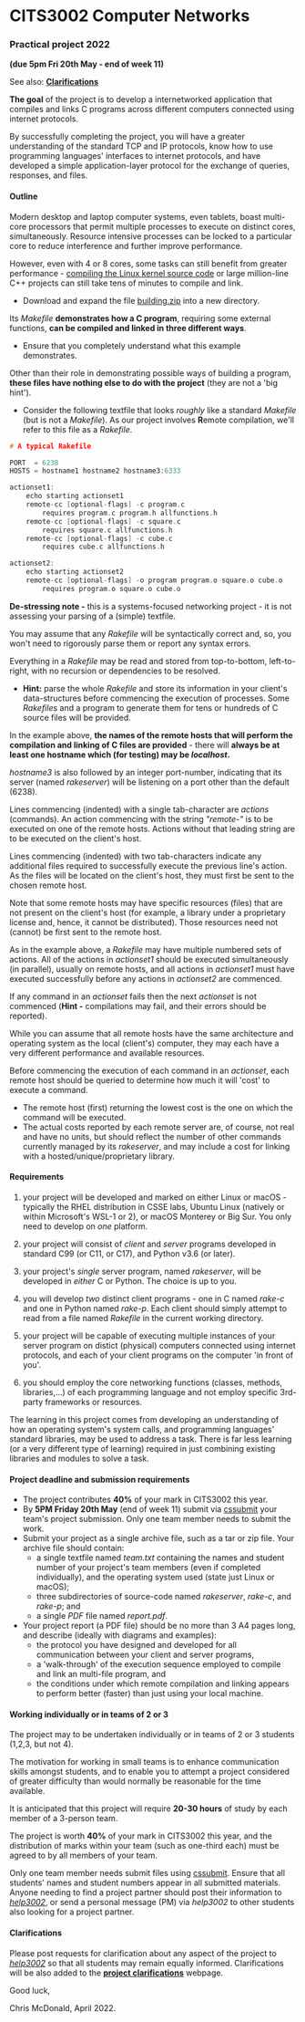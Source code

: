 # CITS3002 Computer Networks

### Practical project 2022

**(due 5pm Fri 20th May - end of week 11)**

See also: [**Clarifications**](https://teaching.csse.uwa.edu.au/units/CITS3002/project2022/clarifications.php)

**The goal** of the project is to develop a internetworked application that compiles and links C programs across different computers connected using internet protocols.

By successfully completing the project, you will have a greater understanding of the standard TCP and IP protocols, know how to use programming languages' interfaces to internet protocols, and have developed a simple application-layer protocol for the exchange of queries, responses, and files.

#### Outline

Modern desktop and laptop computer systems, even tablets, boast multi-core processors that permit multiple processes to execute on distinct cores, simultaneously. Resource intensive processes can be locked to a particular core to reduce interference and further improve performance. 

However, even with 4 or 8 cores, some tasks can still benefit from greater performance - [compiling the Linux kernel source code](https://openbenchmarking.org/test/pts/build-linux-kernel&eval=693e2017227780b46fd0a55912b67c1b7e5ca564) or large million-line C++ projects can still take tens of minutes to compile and link.

- Download and expand the file [building.zip](https://teaching.csse.uwa.edu.au/units/CITS3002/project2022/building.zip) into a new directory.

Its *Makefile* **demonstrates how a C program**, requiring some external functions, **can be compiled and linked in three different ways**. 

- Ensure that you completely understand what this example demonstrates. 

Other than their role in demonstrating possible ways of building a program, **these files have nothing else to do with the project** (they are not a 'big hint').

- Consider the following textfile that looks *roughly* like a standard *Makefile* (but is not a *Makefile*). As our project involves **R**emote compilation, we'll refer to this file as a *Rakefile*.

```c
# A typical Rakefile

PORT  = 6238
HOSTS = hostname1 hostname2 hostname3:6333

actionset1:
    echo starting actionset1
    remote-cc [optional-flags] -c program.c
        requires program.c program.h allfunctions.h
    remote-cc [optional-flags] -c square.c
        requires square.c allfunctions.h
    remote-cc [optional-flags] -c cube.c
        requires cube.c allfunctions.h

actionset2:
    echo starting actionset2
    remote-cc [optional-flags] -o program program.o square.o cube.o
        requires program.o square.o cube.o
```



**De-stressing note -** this is a systems-focused networking project - it is not assessing your parsing of a (simple) textfile. 

You may assume that any *Rakefile* will be syntactically correct and, so, you won't need to rigorously parse them or report any syntax errors. 

Everything in a *Rakefile* may be read and stored from top-to-bottom, left-to-right, with no recursion or dependencies to be resolved.

- **Hint:** parse the whole *Rakefile* and store its information in your client's data-structures before commencing the execution of processes. Some *Rakefile*s and a program to generate them for tens or hundreds of C source files will be provided.

In the example above, **the names of the remote hosts that will perform the compilation and linking of C files are provided** - there will **always be at least one hostname which (for testing) may be *localhost*.** 

*hostname3* is also followed by an integer port-number, indicating that its server (named *rakeserver*) will be listening on a port other than the default (6238).

Lines commencing (indented) with a single tab-character are *actions* (commands). An action commencing with the string *"remote-"* is to be executed on one of the remote hosts. Actions without that leading string are to be executed on the client's host.

Lines commencing (indented) with two tab-characters indicate any additional files required to successfully execute the previous line's action. As the files will be located on the client's host, they must first be sent to the chosen remote host.

Note that some remote hosts may have specific resources (files) that are not present on the client's host (for example, a library under a proprietary license and, hence, it cannot be distributed). Those resources need not (cannot) be first sent to the remote host.

As in the example above, a *Rakefile* may have multiple numbered sets of actions. All of the actions in *actionset1* should be executed simultaneously (in parallel), usually on remote hosts, and all actions in *actionset1* must have executed successfully before any actions in *actionset2* are commenced.

If any command in an *actionset* fails then the next *actionset* is not commenced (**Hint -** compilations may fail, and their errors should be reported).

While you can assume that all remote hosts have the same architecture and operating system as the local (client's) computer, they may each have a very different performance and available resources. 

Before commencing the execution of each command in an *actionset*, each remote host should be queried to determine how much it will 'cost' to execute a command. 

- The remote host (first) returning the lowest cost is the one on which the command will be executed. 
- The actual costs reported by each remote server are, of course, not real and have no units, but should reflect the number of other commands currently managed by its *rakeserver*, and may include a cost for linking with a hosted/unique/proprietary library.



#### Requirements

1. your project will be developed and marked on either Linux or macOS - typically the RHEL distribution in CSSE labs, Ubuntu Linux (natively or within Microsoft's WSL-1 or 2), or macOS Monterey or Big Sur. You only need to develop on *one* platform.

2. your project will consist of *client* and *server* programs developed in standard C99 (or C11, or C17), and Python v3.6 (or later). 

3. your project's *single* server program, named *rakeserver*, will be developed in *either* C or Python. The choice is up to you.

4. you will develop *two* distinct client programs - one in C named *rake-c* and one in Python named *rake-p*. Each client should simply attempt to read from a file named *Rakefile* in the current working directory.

5. your project will be capable of executing multiple instances of your server program on distict (physical) computers connected using internet protocols, and each of your client programs on the computer 'in front of you'.

6. you should employ the core networking functions (classes, methods, libraries,...) of each programming language and not employ specific 3rd-party frameworks or resources.


The learning in this project comes from developing an understanding of how an operating system's system calls, and programming languages' standard libraries, may be used to address a task. There is far less learning (or a very different type of learning) required in just combining existing libraries and modules to solve a task.



#### Project deadline and submission requirements

- The project contributes **40%** of your mark in CITS3002 this year.
- By **5PM Friday 20th May** (end of week 11) submit via [cssubmit](https://secure.csse.uwa.edu.au/run/cssubmit) your team's project submission. Only one team member needs to submit the work.
- Submit your project as a single archive file, such as a tar or zip file. Your archive file should contain:
  - a single textfile named *team.txt* containing the names and student number of your project's team members (even if completed individually), and the operating system used (state just Linux or macOS);
  - three subdirectories of source-code named *rakeserver*, *rake-c*, and *rake-p*; and
  - a single *PDF* file named *report.pdf*.
- Your project report (a PDF file) should be no more than 3 A4 pages long, and describe (ideally with diagrams and examples):
  - the protocol you have designed and developed for all communication between your client and server programs,
  - a 'walk-through' of the execution sequence employed to compile and link an multi-file program, and
  - the conditions under which remote compilation and linking appears to perform better (faster) than just using your local machine.

#### Working individually or in teams of 2 or 3

The project may to be undertaken individually or in teams of 2 or 3 students (1,2,3, but not 4). 

The motivation for working in small teams is to enhance communication skills amongst students, and to enable you to attempt a project considered of greater difficulty than would normally be reasonable for the time available. 

It is anticipated that this project will require **20-30 hours** of study by each member of a 3-person team. 

The project is worth **40%** of your mark in CITS3002 this year, and the distribution of marks within your team (such as one-third each) must be agreed to by all members of your team. 

Only one team member needs submit files using [cssubmit](https://secure.csse.uwa.edu.au/run/cssubmit). Ensure that all students' names and student numbers appear in all submitted materials. Anyone needing to find a project partner should post their information to [*help3002*](https://secure.csse.uwa.edu.au/run/help3002?year=2022&opt=B142), or send a personal message (PM) via *help3002* to other students also looking for a project partner. 

#### Clarifications

Please post requests for clarification about any aspect of the project to [*help3002*](https://secure.csse.uwa.edu.au/run/help3002?year=2022&opt=B223) so that all students may remain equally informed.
Clarifications will be also added to the [**project clarifications**](https://teaching.csse.uwa.edu.au/units/CITS3002/project2022/clarifications.php) webpage.

Good luck,

Chris McDonald, April 2022.